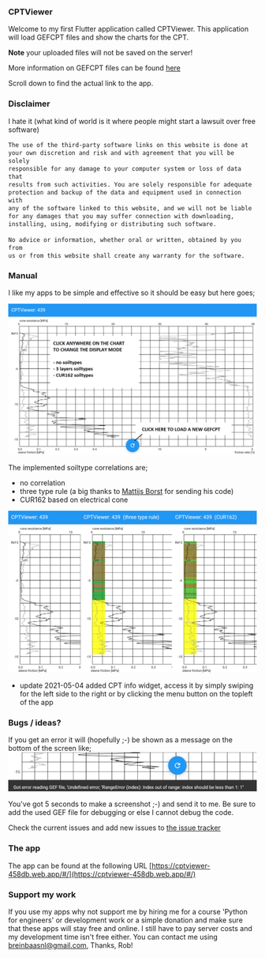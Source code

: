 ### CPTViewer

Welcome to my first Flutter application called CPTViewer. This application will load GEFCPT files and show the charts for the CPT.

**Note** your uploaded files will not be saved on the server!

More information on GEFCPT files can be found [here](https://publicwiki.deltares.nl/display/STREAM/GEF-CPT)

Scroll down to find the actual link to the app.

### Disclaimer

I hate it (what kind of world is it where people might start a lawsuit over free software)

```
The use of the third-party software links on this website is done at
your own discretion and risk and with agreement that you will be solely
responsible for any damage to your computer system or loss of data that
results from such activities. You are solely responsible for adequate
protection and backup of the data and equipment used in connection with
any of the software linked to this website, and we will not be liable
for any damages that you may suffer connection with downloading,
installing, using, modifying or distributing such software. 

No advice or information, whether oral or written, obtained by you from 
us or from this website shall create any warranty for the software.
```

### Manual

I like my apps to be simple and effective so it should be easy but here goes;

![manual](https://github.com/breinbaas/breinbaas.github.io/blob/master/img/cptviewer.02.png?raw=true)

The implemented soiltype correlations are;

* no correlation
* three type rule (a big thanks to [Mattijs Borst](https://www.linkedin.com/in/mattijsborst/) for sending his code)
* CUR162 based on electrical cone

![implemented soil correlations](https://github.com/breinbaas/breinbaas.github.io/blob/master/img/cptviewer.03.png?raw=true)

* update 2021-05-04 added CPT info widget, access it by simply swiping for the left side to the right or by clicking the menu button on the topleft of the app

### Bugs / ideas?

If you get an error it will (hopefully ;-) be shown as a message on the bottom of the screen like;
![manual](https://github.com/breinbaas/breinbaas.github.io/blob/master/img/cptviewer.04.png?raw=true)

You've got 5 seconds to make a screenshot ;-) and send it to me. Be sure to add the used GEF file for debugging or else I cannot
debug the code. 

Check the current issues and add new issues to [the issue tracker](https://github.com/breinbaas/cptviewer_issues/issues)

### The app

The app can be found at the following URL [https://cptviewer-458db.web.app/#/](https://cptviewer-458db.web.app/#/)

### Support my work

If you use my apps why not support me by hiring me for a course 'Python for engineers' or development work or a simple donation and make sure that these apps will stay free and online. I still have to pay server costs and my development time isn't free either. You can contact me using breinbaasnl@gmail.com, Thanks, Rob!





